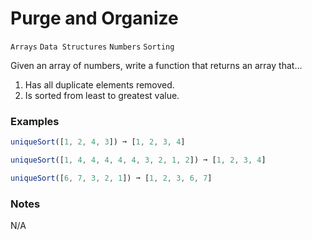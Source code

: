 # Purge and Organize

`Arrays` `Data Structures` `Numbers` `Sorting`

Given an array of numbers, write a function that returns an array that...

1.  Has all duplicate elements removed.
2.  Is sorted from least to greatest value.

### Examples

```js
uniqueSort([1, 2, 4, 3]) ➞ [1, 2, 3, 4]

uniqueSort([1, 4, 4, 4, 4, 4, 3, 2, 1, 2]) ➞ [1, 2, 3, 4]

uniqueSort([6, 7, 3, 2, 1]) ➞ [1, 2, 3, 6, 7]
```

### Notes

N/A
